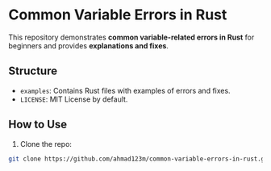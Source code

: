 # Common Variable Errors in Rust

This repository demonstrates **common variable-related errors in Rust** for beginners and provides **explanations and fixes**.

## Structure

- `examples`: Contains Rust files with examples of errors and fixes.
- `LICENSE`: MIT License by default.

## How to Use

1. Clone the repo:

```bash
git clone https://github.com/ahmad123m/common-variable-errors-in-rust.git
